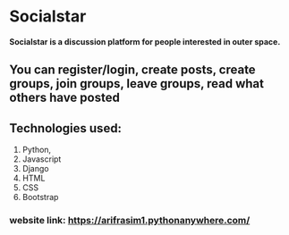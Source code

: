 # Socialstar
#### Socialstar is a discussion platform for people interested in outer space.
## You can **register/login, create posts, create groups, join groups, leave groups, read what others have posted**
## Technologies used:
1. Python,
2.  Javascript
3.  Django
4.   HTML
5.    CSS
6.    Bootstrap

### website link: https://arifrasim1.pythonanywhere.com/

